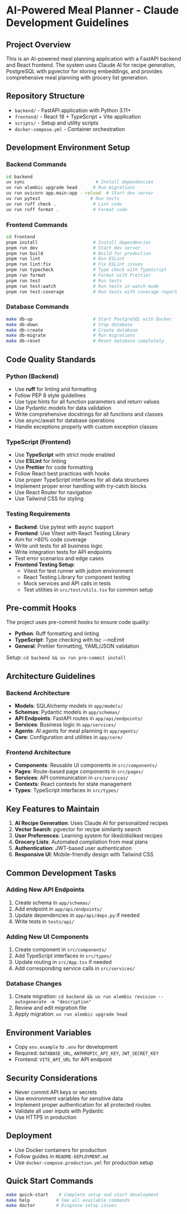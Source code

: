 # AI-Powered Meal Planner - Claude Development Guidelines

## Project Overview
This is an AI-powered meal planning application with a FastAPI backend and React frontend. The system uses Claude AI for recipe generation, PostgreSQL with pgvector for storing embeddings, and provides comprehensive meal planning with grocery list generation.

## Repository Structure
- `backend/` - FastAPI application with Python 3.11+
- `frontend/` - React 18 + TypeScript + Vite application
- `scripts/` - Setup and utility scripts
- `docker-compose.yml` - Container orchestration

## Development Environment Setup

### Backend Commands
```bash
cd backend
uv sync                           # Install dependencies
uv run alembic upgrade head      # Run migrations
uv run uvicorn app.main:app --reload  # Start dev server
uv run pytest                   # Run tests
uv run ruff check .              # Lint code
uv run ruff format .             # Format code
```

### Frontend Commands
```bash
cd frontend
pnpm install                     # Install dependencies
pnpm run dev                     # Start dev server
pnpm run build                   # Build for production
pnpm run lint                    # Run ESLint
pnpm run lint:fix                # Fix ESLint issues
pnpm run typecheck               # Type check with TypeScript
pnpm run format                  # Format with Prettier
pnpm run test                    # Run tests
pnpm run test:watch              # Run tests in watch mode
pnpm run test:coverage           # Run tests with coverage report
```

### Database Commands
```bash
make db-up                       # Start PostgreSQL with Docker
make db-down                     # Stop database
make db-create                   # Create database
make db-migrate                  # Run migrations
make db-reset                    # Reset database completely
```

## Code Quality Standards

### Python (Backend)
- Use **ruff** for linting and formatting
- Follow PEP 8 style guidelines
- Use type hints for all function parameters and return values
- Use Pydantic models for data validation
- Write comprehensive docstrings for all functions and classes
- Use async/await for database operations
- Handle exceptions properly with custom exception classes

### TypeScript (Frontend)
- Use **TypeScript** with strict mode enabled
- Use **ESLint** for linting
- Use **Prettier** for code formatting
- Follow React best practices with hooks
- Use proper TypeScript interfaces for all data structures
- Implement proper error handling with try-catch blocks
- Use React Router for navigation
- Use Tailwind CSS for styling

### Testing Requirements
- **Backend**: Use pytest with async support
- **Frontend**: Use Vitest with React Testing Library
- Aim for >80% code coverage
- Write unit tests for all business logic
- Write integration tests for API endpoints
- Test error scenarios and edge cases
- **Frontend Testing Setup**:
  - Vitest for test runner with jsdom environment
  - React Testing Library for component testing
  - Mock services and API calls in tests
  - Test utilities in `src/test/utils.tsx` for common setup

## Pre-commit Hooks
The project uses pre-commit hooks to ensure code quality:
- **Python**: Ruff formatting and linting
- **TypeScript**: Type checking with tsc --noEmit
- **General**: Prettier formatting, YAML/JSON validation

Setup: `cd backend && uv run pre-commit install`

## Architecture Guidelines

### Backend Architecture
- **Models**: SQLAlchemy models in `app/models/`
- **Schemas**: Pydantic models in `app/schemas/`
- **API Endpoints**: FastAPI routes in `app/api/endpoints/`
- **Services**: Business logic in `app/services/`
- **Agents**: AI agents for meal planning in `app/agents/`
- **Core**: Configuration and utilities in `app/core/`

### Frontend Architecture
- **Components**: Reusable UI components in `src/components/`
- **Pages**: Route-based page components in `src/pages/`
- **Services**: API communication in `src/services/`
- **Contexts**: React contexts for state management
- **Types**: TypeScript interfaces in `src/types/`

## Key Features to Maintain
1. **AI Recipe Generation**: Uses Claude AI for personalized recipes
2. **Vector Search**: pgvector for recipe similarity search
3. **User Preferences**: Learning system for liked/disliked recipes
4. **Grocery Lists**: Automated compilation from meal plans
5. **Authentication**: JWT-based user authentication
6. **Responsive UI**: Mobile-friendly design with Tailwind CSS

## Common Development Tasks

### Adding New API Endpoints
1. Create schema in `app/schemas/`
2. Add endpoint in `app/api/endpoints/`
3. Update dependencies in `app/api/deps.py` if needed
4. Write tests in `tests/api/`

### Adding New UI Components
1. Create component in `src/components/`
2. Add TypeScript interfaces in `src/types/`
3. Update routing in `src/App.tsx` if needed
4. Add corresponding service calls in `src/services/`

### Database Changes
1. Create migration: `cd backend && uv run alembic revision --autogenerate -m "description"`
2. Review and edit migration file
3. Apply migration: `uv run alembic upgrade head`

## Environment Variables
- Copy `env.example` to `.env` for development
- Required: `DATABASE_URL`, `ANTHROPIC_API_KEY`, `JWT_SECRET_KEY`
- Frontend: `VITE_API_URL` for API endpoint

## Security Considerations
- Never commit API keys or secrets
- Use environment variables for sensitive data
- Implement proper authentication for all protected routes
- Validate all user inputs with Pydantic
- Use HTTPS in production

## Deployment
- Use Docker containers for production
- Follow guides in `README-DEPLOYMENT.md`
- Use `docker-compose.production.yml` for production setup

## Quick Start Commands
```bash
make quick-start    # Complete setup and start development
make help          # See all available commands
make doctor        # Diagnose setup issues
```
